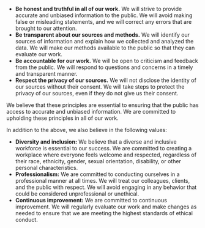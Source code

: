 * **Be honest and truthful in all of our work.** We will strive to provide accurate and unbiased information to the public. We will avoid making false or misleading statements, and we will correct any errors that are brought to our attention.
* **Be transparent about our sources and methods.** We will identify our sources of information and explain how we collected and analyzed the data. We will make our methods available to the public so that they can evaluate our work.
* **Be accountable for our work.** We will be open to criticism and feedback from the public. We will respond to questions and concerns in a timely and transparent manner.
* **Respect the privacy of our sources.** We will not disclose the identity of our sources without their consent. We will take steps to protect the privacy of our sources, even if they do not give us their consent.

We believe that these principles are essential to ensuring that the public has access to accurate and unbiased information. We are committed to upholding these principles in all of our work.

In addition to the above, we also believe in the following values:

* **Diversity and inclusion:** We believe that a diverse and inclusive workforce is essential to our success. We are committed to creating a workplace where everyone feels welcome and respected, regardless of their race, ethnicity, gender, sexual orientation, disability, or other personal characteristics.
* **Professionalism:** We are committed to conducting ourselves in a professional manner at all times. We will treat our colleagues, clients, and the public with respect. We will avoid engaging in any behavior that could be considered unprofessional or unethical.
* **Continuous improvement:** We are committed to continuous improvement. We will regularly evaluate our work and make changes as needed to ensure that we are meeting the highest standards of ethical conduct.

